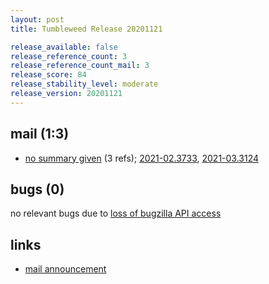 ```yaml
---
layout: post
title: Tumbleweed Release 20201121

release_available: false
release_reference_count: 3
release_reference_count_mail: 3
release_score: 84
release_stability_level: moderate
release_version: 20201121
---
```


## mail (1:3)

- [no summary given](https://github.com/boombatower/tumbleweed-review/issues/10) (3 refs); [2021-02.3733](https://github.com/boombatower/tumbleweed-review/issues/10), [2021-03.3124](https://github.com/boombatower/tumbleweed-review/issues/10)

## bugs (0)

<!--more-->

no relevant bugs due to [loss of bugzilla API access](https://bugzilla.opensuse.org/show_bug.cgi?id=1157722)



## links

- [mail announcement](https://github.com/boombatower/tumbleweed-review/issues/10)
